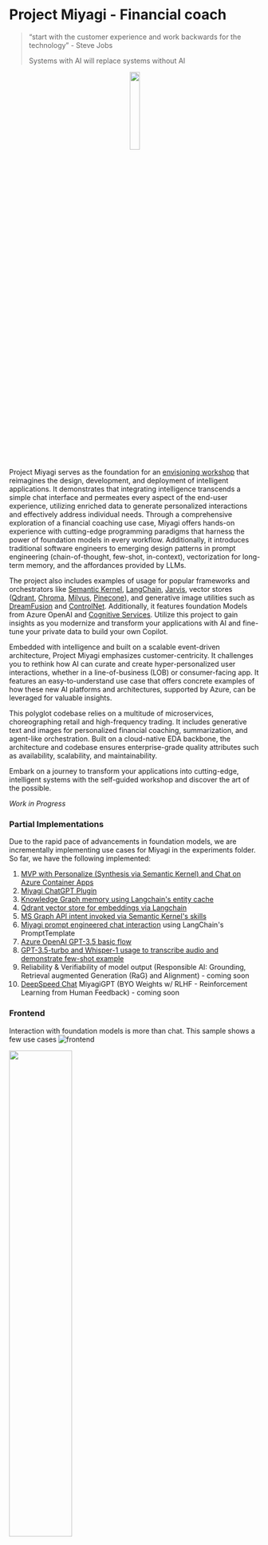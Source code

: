 # Project Miyagi - Financial coach

>  “start with the customer experience and work backwards for the technology” - Steve Jobs
>
>  Systems with AI will replace systems without AI

<p align="center"><img src="assets/images/1.png" width=20% height=20% /></p>

Project Miyagi serves as the foundation for an [envisioning workshop](https://github.com/Azure-Samples/intelligent-app-workshop) that reimagines the design, development, and deployment of intelligent applications. It demonstrates that integrating intelligence transcends a simple chat interface and permeates every aspect of the end-user experience, utilizing enriched data to generate personalized interactions and effectively address individual needs. Through a comprehensive exploration of a financial coaching use case, Miyagi offers hands-on experience with cutting-edge programming paradigms that harness the power of foundation models in every workflow. Additionally, it introduces traditional software engineers to emerging design patterns in prompt engineering (chain-of-thought, few-shot, in-context), vectorization for long-term memory, and the affordances provided by LLMs.

The project also includes examples of usage for popular frameworks and orchestrators like [Semantic Kernel](https://github.com/microsoft/semantic-kernel), [LangChain](https://github.com/hwchase17/langchain#readme), [Jarvis](https://github.com/microsoft/JARVIS), vector stores ([Qdrant](https://qdrant.tech/), [Chroma](https://www.trychroma.com/), [Milvus](https://milvus.io/docs), [Pinecone](https://www.pinecone.io/)), and generative image utilities such as [DreamFusion](https://huggingface.co/thegovind/reddogpillmodel512) and [ControlNet](https://github.com/lllyasviel/ControlNet). Additionally, it features foundation Models from Azure OpenAI and [Cognitive Services](https://azure.microsoft.com/en-us/blog/announcing-a-renaissance-in-computer-vision-ai-with-microsofts-florence-foundation-model). Utilize this project to gain insights as you modernize and transform your applications with AI and fine-tune your private data to build your own Copilot.

Embedded with intelligence and built on a scalable event-driven architecture, Project Miyagi emphasizes customer-centricity. It challenges you to rethink how AI can curate and create hyper-personalized user interactions, whether in a line-of-business (LOB) or consumer-facing app. It features an easy-to-understand use case that offers concrete examples of how these new AI platforms and architectures, supported by Azure, can be leveraged for valuable insights.

This polyglot codebase relies on a multitude of microservices, choreographing retail and high-frequency trading. It includes generative text and images for personalized financial coaching, summarization, and agent-like orchestration. Built on a cloud-native EDA backbone, the architecture and codebase ensures enterprise-grade quality attributes such as availability, scalability, and maintainability.

Embark on a journey to transform your applications into cutting-edge, intelligent systems with the self-guided workshop and discover the art of the possible.

*Work in Progress*

### Partial Implementations

Due to the rapid pace of advancements in foundation models, we are incrementally implementing use cases for Miyagi in the experiments folder. So far, we have the following implemented:

1. [MVP with Personalize (Synthesis via Semantic Kernel) and Chat on Azure Container Apps](https://agentmiyagi.com)
1. [Miyagi ChatGPT Plugin](./python/chatgpt-plugin-miyagi)
1. [Knowledge Graph memory using Langchain's entity cache](./usecases/langchain/Memory_Usecases.ipynb)
1. [Qdrant vector store for embeddings via Langchain](./usecases/langchain/qdrant_miyagi_example)
1. [MS Graph API intent invoked via Semantic Kernel's skills](./usecases/semantic-kernel/ms-graph-chain)
1. [Miyagi prompt engineered chat interaction](./usecases/langchain/chat) using LangChain's PromptTemplate 
1. [Azure OpenAI GPT-3.5 basic flow](./usecases/az-openai)
1. [GPT-3.5-turbo and Whisper-1 usage to transcribe audio and demonstrate few-shot example](./usecases/gpt-3.5-turbo)
1. Reliability & Verifiability of model output (Responsible AI: Grounding, Retrieval augmented Generation (RaG) and Alignment) - coming soon
1. [DeepSpeed Chat](https://github.com/microsoft/DeepSpeedExamples/tree/master/applications/DeepSpeed-Chat) MiyagiGPT (BYO Weights w/ RLHF - Reinforcement Learning from Human Feedback) - coming soon

### Frontend
Interaction with foundation models is more than chat. This sample shows a few use cases 
![frontend](./assets/images/wip-ui.png)

<p align="left"><img src="assets/images/plugin.png" width=50% height=50% /></p>

### Architecture

#### High-level logical architecture

![azure](./assets/images/wip-azure.png)

#### Semantic Kernel Orchestration for Miyagi usecase

![sk-orchestration](./assets/images/sk-memory-orchestration.png)

#### In-context learning flow

![round-trip](./assets/images/sk-round-trip.png)

<p align="left"><img src="assets/images/embeddings.png" width=30% height=30% /></p>

#### 30k foot view

<p align="left"><img src="assets/images/basic-arch.png" width=30% height=30% /></p>

#### Initial ideation for EDA + SK flow

![architecture](./assets/images/wip-architecture.png)



### Generative image use case architecture with Dreambooth
This will be similar to [reddog](https://reddog-solutions.com) product [image generation use case](https://huggingface.co/thegovind/reddogpillmodel512). 

![generative-image](./assets/images/wip-dreambooth.png)

## Tech Stack

<TODO>

- [Azure OpenAI](https://learn.microsoft.com/en-us/azure/cognitive-services/openai/concepts/models)
  - gpt-4
  - gpt-35-turbo
  - text-embedding-ada-002
- [Semantic Kernel](https://github.com/microsoft/semantic-kernel)
- [Azure HuggingFace Inference Endpoints](https://azure.microsoft.com/en-us/solutions/hugging-face-on-azure)
- [Jarvis](https://github.com/microsoft/JARVIS)
- [LangChain](https://github.com/hwchase17/langchain#readme)
- [Foundation Models from CogServices](https://azure.microsoft.com/en-us/blog/announcing-a-renaissance-in-computer-vision-ai-with-microsofts-florence-foundation-model/)
- [Qdrant](https://qdrant.tech/solutions/)
- [Microsoft DeepSpeed Chat](https://github.com/microsoft/DeepSpeedExamples/tree/master/applications/DeepSpeed-Chat)
- [Azure Web PubSub](https://azure.microsoft.com/en-us/products/web-pubsub)
- [Azure Communication Services (ACS)](https://learn.microsoft.com/en-us/azure/communication-services/overview#common-scenarios)
- [Azure Functions](https://azure.microsoft.com/en-ca/products/functions/)
- [AKS](https://azure.microsoft.com/en-us/products/kubernetes-service) / [ACA](https://azure.microsoft.com/en-us/products/container-apps)
- [Azure Monitor](https://learn.microsoft.com/en-us/azure/azure-monitor/)
- [Cosmos DB](https://azure.microsoft.com/en-us/products/cosmos-db/)
- [Azure DB for PostgreSQL](https://azure.microsoft.com/en-us/products/postgresql)
- [Azure Redis Cache](https://azure.microsoft.com/en-us/products/cache)
- [Azure Storage](https://learn.microsoft.com/en-us/azure/storage/common/storage-introduction)
- [Apache Kafka on Azure Event Hubs](https://learn.microsoft.com/en-us/azure/event-hubs/azure-event-hubs-kafka-overview)
- [Github Actions](https://docs.github.com/en/actions)

### Contributing

This project welcomes contributions and suggestions.  Most contributions require you to agree to a
Contributor License Agreement (CLA) declaring that you have the right to, and actually do, grant us
the rights to use your contribution. For details, visit https://cla.opensource.microsoft.com.

When you submit a pull request, a CLA bot will automatically determine whether you need to provide
a CLA and decorate the PR appropriately (e.g., status check, comment). Simply follow the instructions
provided by the bot. You will only need to do this once across all repos using our CLA.

This project has adopted the [Microsoft Open Source Code of Conduct](https://opensource.microsoft.com/codeofconduct/).
For more information see the [Code of Conduct FAQ](https://opensource.microsoft.com/codeofconduct/faq/) or
contact [opencode@microsoft.com](mailto:opencode@microsoft.com) with any additional questions or comments.
